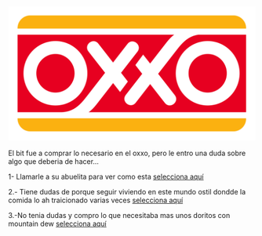 [//]: # (Por: Martin Vega)
[//]: # (agregar la historia, para ir a: )

![](1200px-Oxxo_Logo.svg.png)

El bit fue a comprar lo necesario en el oxxo, pero le entro una duda sobre algo que deberia de hacer...


1- Llamarle a su abuelita para ver como esta [selecciona aquí](hablarle-a-tu-abuela.md)

2.- Tiene dudas de porque seguir viviendo en este mundo ostil dondde la comida lo ah traicionado varias veces [selecciona aquí](tengo-dudas-de-porque-vivir.md)

3.-No tenia dudas y compro lo que necesitaba mas unos doritos con mountain dew [selecciona aquí](compre-unos-doritos-con-Mountain-Dew.md)

[//]: # (hablarle-a-su-abuela.md)
[//]: # (tengo-dudas-de-porque-vivir.md)
[//]: # (compre-unos-doritos-con-Mountain-Dew.md)
